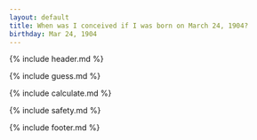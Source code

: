 ```yaml
---
layout: default
title: When was I conceived if I was born on March 24, 1904?
birthday: Mar 24, 1904
---
```


{% include header.md %}

{% include guess.md %}

{% include calculate.md %}

{% include safety.md %}

{% include footer.md %}



